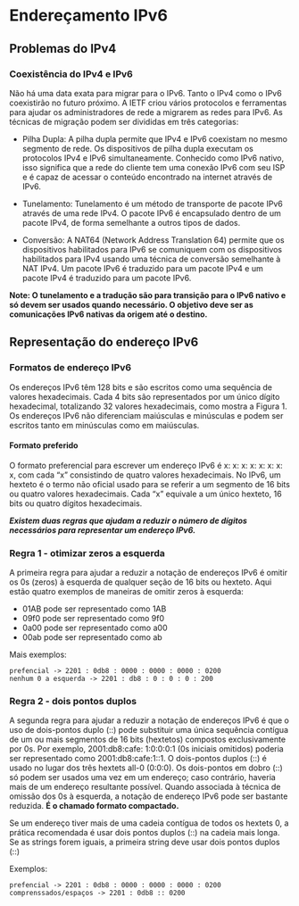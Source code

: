 # Endereçamento IPv6

## Problemas do IPv4

### Coexistência do IPv4 e IPv6

Não há uma data exata para migrar para o IPv6. Tanto o IPv4 como o IPv6 coexistirão no futuro próximo. 
A IETF criou vários protocolos e ferramentas para ajudar os administradores de rede a migrarem as redes para IPv6. 
As técnicas de migração podem ser divididas em três categorias:

* Pilha Dupla:
    A pilha dupla permite que IPv4 e IPv6 coexistam no mesmo segmento de rede. 
    Os dispositivos de pilha dupla executam os protocolos IPv4 e IPv6 simultaneamente. 
    Conhecido como IPv6 nativo, isso significa que a rede do cliente tem uma conexão IPv6 com seu ISP e é 
    capaz de acessar o conteúdo encontrado na internet através de IPv6.

* Tunelamento:
    Tunelamento é um método de transporte de pacote IPv6 através de uma rede IPv4. 
    O pacote IPv6 é encapsulado dentro de um pacote IPv4, de forma semelhante a outros tipos de dados.

* Conversão:
    A NAT64 (Network Address Translation 64) permite que os dispositivos habilitados para IPv6 se comuniquem 
    com os dispositivos habilitados para IPv4 usando uma técnica de conversão semelhante à NAT IPv4. 
    Um pacote IPv6 é traduzido para um pacote IPv4 e um pacote IPv4 é traduzido para um pacote IPv6.

**Note: O tunelamento e a tradução são para transição para o IPv6 nativo e só devem ser usados quando**
**necessário. O objetivo deve ser as comunicações IPv6 nativas da origem até o destino.**

## Representação do endereço IPv6

### Formatos de endereço IPv6

Os endereços IPv6 têm 128 bits e são escritos como uma sequência de valores hexadecimais. 
Cada 4 bits são representados por um único dígito hexadecimal, totalizando 32 valores hexadecimais, como mostra a Figura 1. 
Os endereços IPv6 não diferenciam maiúsculas e minúsculas e podem ser escritos tanto em minúsculas como em maiúsculas.

#### Formato preferido

O formato preferencial para escrever um endereço IPv6 é x: x: x: x: x: x: x: x, com cada “x” consistindo de 
quatro valores hexadecimais.
No IPv6, um hexteto é o termo não oficial usado para se referir a um segmento de 16 bits ou quatro valores hexadecimais.
Cada “x” equivale a um único hexteto, 16 bits ou quatro dígitos hexadecimais.

***Existem duas regras que ajudam a reduzir o número de dígitos necessários para representar um endereço IPv6.***

### Regra 1 - otimizar zeros a esquerda

A primeira regra para ajudar a reduzir a notação de endereços IPv6 é omitir os 0s (zeros) à esquerda de 
qualquer seção de 16 bits ou hexteto. 
Aqui estão quatro exemplos de maneiras de omitir zeros à esquerda:

* 01AB pode ser representado como 1AB
* 09f0 pode ser representado como 9f0
* 0a00 pode ser representado como a00
* 00ab pode ser representado como ab

Mais exemplos:

````
prefencial -> 2201 : 0db8 : 0000 : 0000 : 0000 : 0200
nenhum 0 a esquerda -> 2201 : db8 : 0 : 0 : 0 : 200
````

### Regra 2 - dois pontos duplos 

A segunda regra para ajudar a reduzir a notação de endereços IPv6 é que o uso de dois-pontos duplo (::) pode 
substituir uma única sequência contígua de um ou mais segmentos de 16 bits (hextetos) compostos exclusivamente por 0s. 
Por exemplo, 2001:db8:cafe: 1:0:0:0:1 (0s iniciais omitidos) poderia ser representado como 2001:db8:cafe:1::1. 
O dois-pontos duplos (::) é usado no lugar dos três hextets all-0 (0:0:0).
Os dois-pontos em dobro (::) só podem ser usados uma vez em um endereço; caso contrário, haveria mais de um endereço resultante possível. 
Quando associada à técnica de omissão dos 0s à esquerda, a notação de endereço IPv6 pode ser bastante 
reduzida. **É o chamado formato compactado.**

Se um endereço tiver mais de uma cadeia contígua de todos os hextets 0, a prática recomendada é usar dois 
pontos duplos (::) na cadeia mais longa. 
Se as strings forem iguais, a primeira string deve usar dois pontos duplos (::)

Exemplos:
````
prefencial -> 2201 : 0db8 : 0000 : 0000 : 0000 : 0200
comprenssados/espaços -> 2201 : 0db8 :: 0200
````